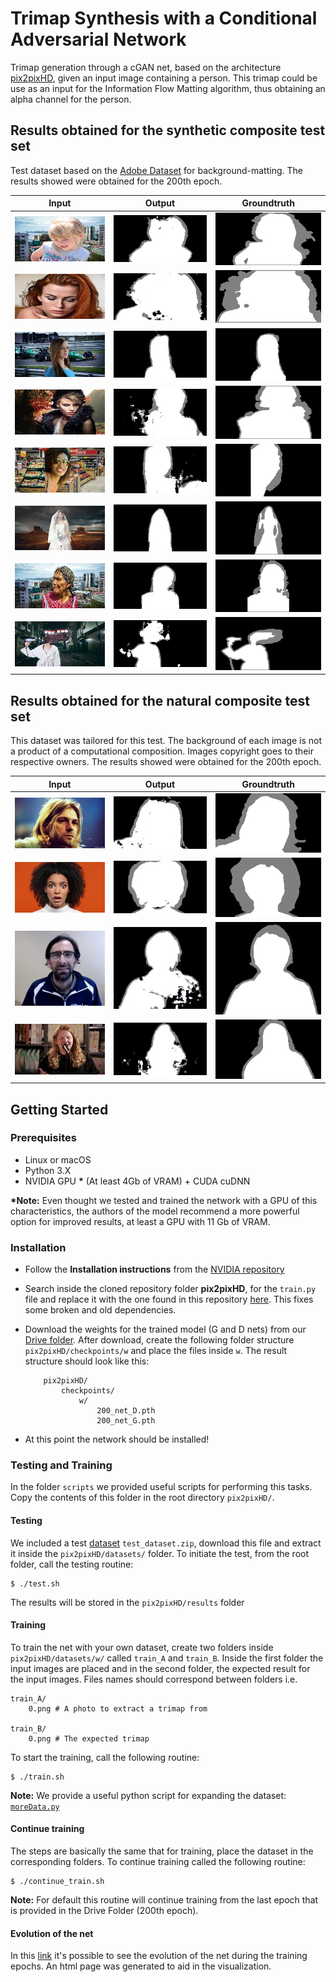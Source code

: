 # Trimap Synthesis with a Conditional Adversarial Network

Trimap generation through a cGAN net, based on the architecture [pix2pixHD](https://github.com/NVIDIA/pix2pixHD), given an input image containing a person. This trimap could be use as an input for the Information Flow Matting algorithm, thus obtaining an alpha channel for the person.

## Results obtained for the synthetic composite test set

Test dataset based on the [Adobe Dataset](https://sites.google.com/view/deepimagematting) for background-matting. The results showed were obtained for the 200th epoch.

Input | Output| Groundtruth|
:----:|:-----:|:-----------:
![](test_results/synth/0_input_label.jpg)|![](test_results/synth/0_synthesized_image.jpg)| ![](test_results/synth/0.png)
![](test_results/synth/2_input_label.jpg)|![](test_results/synth/2_synthesized_image.jpg)| ![](test_results/synth/2.png)
![](test_results/synth/3_input_label.jpg)|![](test_results/synth/3_synthesized_image.jpg)| ![](test_results/synth/3.png)
![](test_results/synth/5_input_label.jpg)|![](test_results/synth/5_synthesized_image.jpg)| ![](test_results/synth/5.png)
![](test_results/synth/6_input_label.jpg)|![](test_results/synth/6_synthesized_image.jpg)| ![](test_results/synth/6.png)
![](test_results/synth/8_input_label.jpg)|![](test_results/synth/8_synthesized_image.jpg)| ![](test_results/synth/8.png)
![](test_results/synth/9_input_label.jpg)|![](test_results/synth/9_synthesized_image.jpg)| ![](test_results/synth/9.png)
![](test_results/synth/10_input_label.jpg)|![](test_results/synth/10_synthesized_image.jpg)| ![](test_results/synth/10.png)

## Results obtained for the natural composite test set

This dataset was tailored for this test. The background of each image is not a product of a computational composition. Images copyright goes to their respective owners. The results showed were obtained for the 200th epoch.

Input | Output| Groundtruth|
:----:|:-----:|:-----------:
![](test_results/natural/1_input_label.jpg)|![](test_results/natural/1_synthesized_image.jpg)| ![](test_results/natural/1.png)
![](test_results/natural/2_input_label.jpg)|![](test_results/natural/2_synthesized_image.jpg)| ![](test_results/natural/2.png)
![](test_results/natural/3_input_label.jpg)|![](test_results/natural/3_synthesized_image.jpg)| ![](test_results/natural/3.png)
![](test_results/natural/4_input_label.jpg)|![](test_results/natural/4_synthesized_image.jpg)| ![](test_results/natural/4.png)

## Getting Started

### Prerequisites
- Linux or macOS
- Python 3.X
- NVIDIA GPU __*__ (At least 4Gb of VRAM) + CUDA cuDNN

__*Note:__ Even thought we tested and trained the network with a GPU of this characteristics, the authors of the model recommend a more powerful option for improved results, at least a GPU with 11 Gb of VRAM.

### Installation
- Follow the **Installation instructions** from the [NVIDIA repository](https://github.com/NVIDIA/pix2pixHD#installation)

- Search inside the cloned repository folder __pix2pixHD__, for the `train.py` file and replace it with the one found in this repository [here](train.py). This fixes some broken and old dependencies.

- Download the weights for the trained model (G and D nets) from our [Drive folder](https://drive.google.com/drive/folders/161S-NxOAmuIfHN-Ol2osE6sYp45fZHUK?usp=sharing). After download, create the following folder structure `pix2pixHD/checkpoints/w` and place the files inside `w`. The result structure should look like this:
	```
		pix2pixHD/
			checkpoints/
				w/
					200_net_D.pth
					200_net_G.pth
	```
- At this point the network should be installed!

### Testing and Training

In the folder `scripts` we provided useful scripts for performing this tasks. Copy the contents of this folder in the root directory `pix2pixHD/`.

#### Testing

We included a test [dataset](datasets/) `test_dataset.zip`, download this file and extract it inside the `pix2pixHD/datasets/` folder. To initiate the test, from the root folder, call the testing routine:
```
$ ./test.sh
```
The results will be stored in the `pix2pixHD/results` folder

#### Training

To train the net with your own dataset, create two folders inside `pix2pixHD/datasets/w/` called `train_A` and `train_B`. Inside the first folder the input images are placed and in the second folder, the expected result for the input images. Files names should correspond between folders i.e.
```
train_A/
	0.png # A photo to extract a trimap from

train_B/
	0.png # The expected trimap
```

To start the training, call the following routine:
```
$ ./train.sh
```

**Note:** We provide a useful python script for expanding the dataset: [`moreData.py`](datasets/moreData.py)

#### Continue training

The steps are basically the same that for training, place the dataset in the corresponding folders. To continue training called the following routine:
```
$ ./continue_train.sh
```

**Note:** For default this routine will continue training from the last epoch that is provided in the Drive Folder (200th epoch).

#### Evolution of the net

In this [link](https://htmlpreview.github.io/?https://github.com/Wauro21/gan_trimap/blob/main/docs/index.html) it's possible to see the evolution of the net during the training epochs. An html page was generated to aid in the visualization. 

